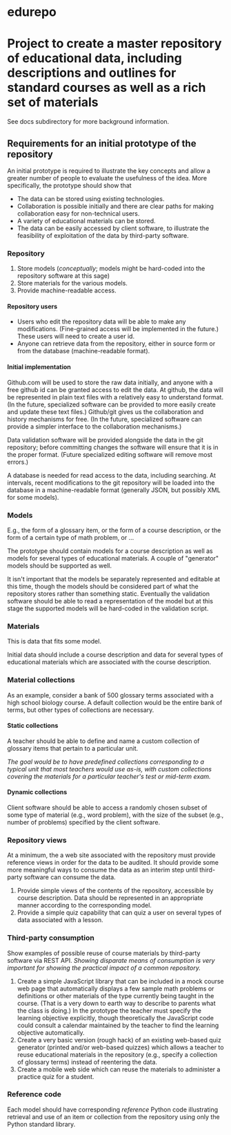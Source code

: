 edurepo
=======

# Project to create a master repository of educational data, including descriptions and outlines for standard courses as well as a rich set of materials

See docs subdirectory for more background information.

## Requirements for an initial prototype of the repository

An initial prototype is required to illustrate the key concepts and allow a greater number of people to evaluate the usefulness of the idea.  More specifically, the prototype should show that

* The data can be stored using existing technologies.
* Collaboration is possible initially and there are clear paths for making collaboration easy for non-technical users.
* A variety of educational materials can be stored.
* The data can be easily accessed by client software, to illustrate the feasibility of exploitation
of the data by third-party software.

### Repository

1. Store models (*conceptually*; models might be hard-coded into the
repository software at this sage)
2. Store materials for the various models.
3. Provide machine-readable access.

#### Repository users

* Users who edit the repository data will be able to make any modifications.
(Fine-grained access will be implemented in the future.)  These users will
need to create a user id.
* Anyone can retrieve data from the repository, either in source form or from
the database (machine-readable format).

#### Initial implementation

Github.com will be used to store the raw data initially, and anyone with a free
github id can be granted access to edit the data.  At github, the data will be
represented in plain text files with a relatively easy to understand format.
(In the future, specialized software can be provided to more easily create and
update these text files.)  Github/git gives us the collaboration and history 
mechanisms for free.  (In the future, specialized software can provide a
simpler interface to the collaboration mechanisms.)

Data validation software will be provided alongside the data in the git 
repository; before committing changes the software will ensure that it is
in the proper format.  (Future specialized editing software will remove most
errors.)

A database is needed for read access to the data, including searching.  At
intervals, recent modifications to the git repository will be loaded into the
database in a machine-readable format (generally JSON, but possibly XML for
some models).

### Models

E.g., the form of a glossary item, or the form of a course description, or the form of a certain type of math problem, or ...

The prototype should contain models for a course description as well as models for several types of educational materials.  A couple of "generator" models should be supported as well.

It isn't important that the models be separately represented and editable
at this time, though the models should be considered part of what the 
repository stores rather than something static.  Eventually the validation
software should be able to read a representation of the model but at this
stage the supported models will be hard-coded in the validation script.

### Materials

This is data that fits some model.

Initial data should include a course description and data for several types of 
educational materials which are associated with the course description.

### Material collections

As an example, consider a bank of 500 glossary terms associated with a high school biology course.  A default collection would be the entire bank of terms, but other types of collections are necessary.

#### Static collections

A teacher should be able to define and name a custom collection of glossary items that pertain to a particular unit.

*The goal would be to have predefined collections corresponding to a typical unit that most teachers would use as-is, with custom collections covering the materials for a particular teacher's test or mid-term exam.*

#### Dynamic collections

Client software should be able to access a randomly chosen subset of some type of material (e.g., word problem), with the size of the subset (e.g., number of problems) specified by the client software.

### Repository views

At a minimum, the a web site associated with the repository must provide reference views in order for the data to be audited.  It should provide some more meaningful ways to consume the data as an interim step until third-party software can consume the data.

1. Provide simple views of the contents of the repository, accessible by course description.  Data should be represented in an appropriate manner according to the corresponding model.
2. Provide a simple quiz capability that can quiz a user on several types of data associated with a lesson.

### Third-party consumption

Show examples of possible reuse of course materials by third-party software via REST API.  *Showing disparate means of consumption is very important for showing the practical impact of a common repository.*

1. Create a simple JavaScript library that can be included in a mock course web page that automatically displays a few sample math problems or definitions or other materials of the type currently being taught in the course.  (That is a very down to earth way to describe to parents what the class is doing.)
In the prototype the teacher must specify the learning objective explicitly, though 
theoretically the JavaScript code could consult a calendar maintained by the
teacher to find the learning objective automatically.
2. Create a very basic version (rough hack) of an existing web-based quiz generator (printed and/or web-based quizzes) which allows a teacher to reuse educational materials in the repository (e.g., specify a collection of glossary terms) instead of reentering the data.
3. Create a mobile web side which can reuse the materials to administer a practice quiz for a
student.

### Reference code

Each model should have corresponding *reference* Python code illustrating retrieval and use of an item or collection from the repository
using only the Python standard library.

